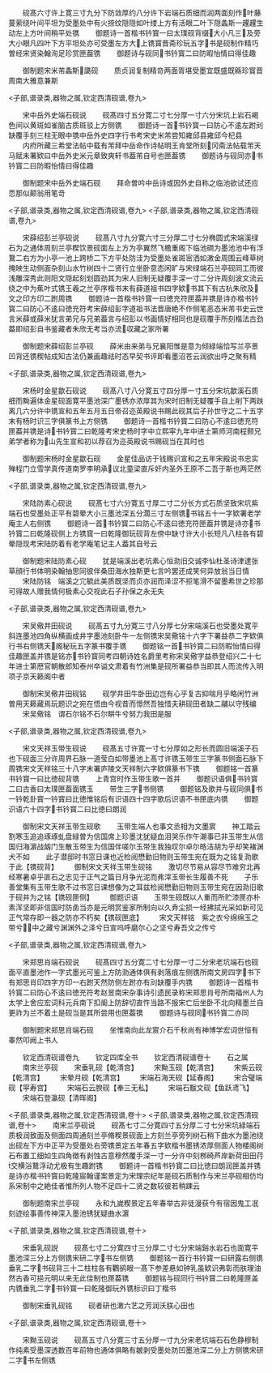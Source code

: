<!-- { "loadSidebar": true } -->
　　砚髙六寸许上寛三寸九分下防敛厚约八分许下岩端石质细而润两面刻作叶藤蔓萦绕叶间平坦为受墨处中有火捺纹隠隠如叶缕上方有活眼二叶下隠螽斯一趯趯生动左上方叶间稍平处镌
　　御题诗一首楷书钤寳一曰太璞砚背缀大小凡三及旁大小眼凡四叶下方平坦处亦可受墨左方大上镌寳晋斋珍玩五字书是砚制作精巧曽经宋贤染翰洵足珍赏匣葢镌
　　御题诗与砚同书钤寳二曰防暇怡情曰得佳趣





　　御制题宋米芾螽斯瓞砚
　　质贞润复制精竒两面胥堪受墨宜既盛既緜珍寳晋周南大雅意兼斯













<子部,谱录类,器物之属,钦定西清砚谱,卷九>








　　宋中岳外史端石砚说
　　砚髙四寸五分寛二寸七分厚一寸六分宋坑上岩石褐色间以黄斑如雀脑古质斑驳上方侧镌
　　御题诗一首书钤寳一曰防心不逺左跗刓缺覆手刻三柱无眼中镌中岳外史四字行书考宋史米芾尝知雍邱县雍邱今杞县
　　内府所藏三希堂法帖中载有芾拜中岳命作诗帖明王肯堂所刻冈斋法帖载芾天马赋未署欵曰中岳外史米元章致爽轩书葢芾自号也匣葢镌
　　御题诗与砚同亦书钤寳二曰防暇怡情曰得佳趣













　　御制题宋中岳外史端石砚
　　拜命曽吟中岳诗或因外史自称之临池欲试还应恧那似颠翁用笔竒













<子部,谱录类,器物之属,钦定西清砚谱,卷九>
<子部,谱录类,器物之属,钦定西清砚谱,卷九>








　　宋薛绍彭兰亭砚说
　　砚髙八寸九分寛六寸三分厚二寸七分椭圆式宋端溪绿石为之通体周刻兰亭稧饮景砚面左上方为亭翼然飞檐重阁下临池磵为墨池池中有浮鵞二右方为小亭一池上跨桥二下方平处防洼为受墨处雀斑宻洒如潄金周围云峰草树掩映生动侧面杂刻山水竹树四十二贤行立坐卧意态闲旷与宋绿端石兰亭砚同工而彼浅雕深秀此则阳文隠起刻划圆劲其为宋人旧制无疑覆手深一寸二分许周刻波文流云绕之中为蕉叶式镌王羲之兰亭序楷书末有薛道祖书四字欵书其下有古杭朱欣及文之印方印二跗周镌
　　御题诗一首楷书钤寳一曰徳充符匣葢并镌是诗亦楷书钤寳二曰防心不逺曰徳充符考宋薛绍彭字道祖书法晋唐絶不作侧笔恶态米芾书史云世言米薛或薛米犹言弟兄与兄弟葢言与绍彭以书画情好相同也是砚覆手所刻楷法古劲葢即绍彭自书鉴藏者朱欣无考当亦流収藏之家所署




　　御制题宋薛绍彭兰亭砚
　　薛米由来弟与兄襄阳惟是意为倾緑端恰写兰亭景凹背还镌稧帖成知古法仍兼画趣祛时态早契书评即看墨沼苍云润欲出呼之聚有精












<子部,谱录类,器物之属,钦定西清砚谱,卷九>








　　宋杨时金星歙石砚说
　　砚髙八寸八分寛五寸四分厚一寸五分宋坑歙溪石质细而黝遍体金星砚面寛平墨池深广墨锈亦浓厚其为宋时旧制无疑覆手自上削下两趺离几六分许中镌宣和五年五月五日帝召迩英殿说书赐此砚其后子孙世守之二十五字末有杨时识三字俱篆书上方侧镌
　　御题诗一首楷书钤寳二曰防心不逺曰徳充符匣葢并镌是诗书钤寳二曰乾隆考宋史杨时字中立熙寜九年中进士第师河南程颢兄弟学者称为山先生宣和初以荐召为迩英殿说书赐砚当在其时也












　　御制题宋杨时金星歙石砚
　　金星佳品访于钱赐识宣和之五年宋殿说书忠实殚程门立雪学真传道南罗李明承议北童梁直斥奸内圣外王原不二吾于斯也两茫然












<子部,谱录类,器物之属,钦定西清砚谱,卷九>








　　宋陆防素心砚说
　　砚髙七寸六分寛五寸厚二寸二分长方式石质坚致宋坑紫端石也受墨处正平有碧晕大小三墨池深五分濶三寸左侧镌书铭五十一字欵署老学庵主人右侧镌
　　御题诗一首书钤寳二曰防心不逺曰徳充符匣葢并镌是诗亦书钤寳二曰乾隆砚侧上方镌寳一曰乾隆御玩砚背左傍中缺寸许大小长短凡八柱各有碧晕隠现考宋陆防着有老学庵笔记主人葢其自号云














　　御制题宋陆防素心砚
　　犹是端溪出老坑素心恒泐旧交诚李仙杜圣诗津逮张草顔行书体明染翰抽思同彼伴桑田海水独斯更七言吟罢还成笑何异放翁当日情
　　宋陆防铭　端溪之宂毓此美质既坚而贞亦润而泽涩不拒笔滑不留墨希世之珍那可得故人赠我情何极素心交视此石子孙保之永无失









<子部,谱录类,器物之属,钦定西清砚谱,卷九>








　　宋吴儆井田砚说
　　砚髙五寸九分寛三寸八分厚七分宋端溪石也受墨处寛平斜连墨池四角纵横画成井字墨池刻卧牛一左侧镌宋吴儆铭十六字下署益恭二字欵俱行书右侧镌天阁秘玩五字篆书覆手镌
　　御题铭一首书钤寳二曰防暇怡情曰得佳趣匣盖并镌是铭亦书钤寳同考四朝诗姓名爵里考称宋吴儆字益恭登绍兴二十七年进士第厯官朝散郎知泰州卒谥文肃着有竹洲集是砚所署益恭当即其人而流传入明项子京天籁阁中者













　　御制宋吴儆井田砚铭
　　砚学井田牛卧田边岂有心乎复古抑喘月乎略闲竹洲曽用天籁藏焉玩题识之宛在悟由今视昔而憬然吾独惜夫耕砚田者缺二鬴以守残编
　　宋吴儆铭　谓石尔铭不石尔畊牛兮努力我田是服










<子部,谱录类,器物之属,钦定西清砚谱,卷九>








　　宋文天祥玉带生砚说
　　砚髙五寸许寛一寸七分厚如之形长而圆旧端溪子石也下砚面三分许周界石脉一道莹白如带墨池上髙寸许镌玉带生三字篆书侧面石脉下周镌宋文天祥铭三十八字末署庐陵文天祥制六字欵俱篆书下镌
　　御题铭一首篆书钤寳一曰比徳砚背镌
　　上青宫时作玉带生歌一首并
　　御题识语俱书钤寳二曰古香曰太璞匣葢面镌玉
　　带生三字书侧镌
　　御题铭及歌并与砚同俱书一钤乾卦寳一钤寳曰比徳惟铭后有识语四十四字歌后识语不书匣底内镌
　　御题识语六十四字书钤寳二曰比徳曰朗润










　　御制宋文天祥玉带生砚歌
　　玉带生端人也事文丞相为文墨賔
　　神工踏云割寒玉追追琢琢虬盘緑曽为信国席上珍墨沈犹疑血泪哭乐作午潮事已非玉带生从信国归海濵战衂门生散玉带生为信国伴嗟尔玉带生我独叹尔卓尔皓洁胡为乎却笑褚渊犬不如
　　此子潜邸时书窓日课也近检阅懋勤旧物则玉带生宛在既为之铭复泐歌于此【镌砚背】
　　御制宋文天祥玉带生砚铭
　　激切尽节易从容尽节难穷北再经寒暑卓乎匪石之志见于正气之篇日月争光泥而弗滓玉带长生履善不死
　　子乐善堂集有玉带生歌不过书窓日课想像为之耳兹检阅懋勤旧物则玉带生宛在因泐旧歌于砚并为之铭【镌砚匣侧】
　　御题识语
　　玉带生砚既以人重而所贮漆匣亦朴素浑坚即非信国时防圅当亦是元明赏鉴家所制向以久弆尘损一经拂拭光采如新可见正气常存即一器之防亦不朽矣【镌砚匣底】
　　宋文天祥铭　紫之衣兮绵绵玉之带兮中之藏兮渊渊外之泽兮日宣呜呼磨尔心之坚兮寿吾文之传兮









<子部,谱录类,器物之属,钦定西清砚谱,卷九>








　　宋郑思肖端石砚说
　　砚髙四寸五分寛二寸七分厚一寸二分宋老坑端石也砚面平直墨池作一字式墨光可鉴上方防泐通体俱有剥落痕左侧镌所南文房四字书下有郑思肖印四字方印一右跗天然防侧左跗亦有刓缺覆手内镌
　　御题诗一首楷书钤寳二曰防心不逺曰徳充符考赵昱南宋杂事诗引遗民录称宋郑思肖号所南福州人为太学上舍应宏词科元兵南下扣阍上防辞切直忤当路不报宋亡后坐卧不北向精墨兰自更祚为兰不着土是砚当是其所尝用也匣葢镌
　　御题诗与砚同书钤寳二亦同











　　御制题宋郑思肖端石砚
　　坐惟南向此龙賔介石千秋尚有神博学宏词世恒有睾然叩阙上书人












　　钦定西清砚谱卷九
　　钦定四库全书
　　钦定西清砚谱卷十
　　石之属
　　南宋兰亭砚
　　宋垂乳砚【乾清宫】
　　宋黝玉砚【乾清宫】
　　宋紫云砚【乾清宫】
　　宋晕月砚【乾清宫】
　　宋端石海天砚【延春阁】
　　宋合璧端砚【寜寿宫】
　　宋端石云腴砚【奉三无私】
　　宋端石黻文砚【鱼跃鸢飞】
　　宋端石登瀛砚【清晖阁】



<子部,谱录类,器物之属,钦定西清砚谱,卷十>
<子部,谱录类,器物之属,钦定西清砚谱,卷十>
　　南宋兰亭砚说
　　砚髙七寸二分寛四寸五分厚二寸七分宋坑緑端石质极润致面及侧面四周通刻兰亭脩稧景砚面上方刻兰亭旁列树石稍下曲水为墨池绕出砚左下方中正平为受墨处右旁镌景定五年春五字欵楷书墨锈浓厚侧面人物楼阁树石布置工细如生四角徴有剥蚀古意穆然覆手深一寸一分许中刻桞碕芦岸新荷田田荇交横浴鵞浮动尤极有生趣跗镌
　　御题诗一首楷书钤寳二曰比徳曰朗润匣盖并镌是诗亦楷书钤寳曰乾隆宸翰谨案景定为宋理宗纪年是砚石质制作与宋兰亭砚相仿均系宋制中之絶佳者惟所列人物不足四十二贤之数较彼若稍踈云


　　御制题南宋兰亭砚
　　永和九嵗稧景定五年春举古非徒漫获今有宿因鬼工冺刻迹绘事善传神深入墨池锈犹疑曲水濵













<子部,谱录类,器物之属,钦定西清砚谱,卷十>








　　宋垂乳砚説
　　砚髙七寸二分寛四寸三分厚二寸七分宋端谿水岩石也面寛平墨池深三分上方侧镌宋研二字书左侧镌
　　御题铭一首行书钤寳一曰研露右侧镌垂乳二字书砚背三十二柱柱各有鸜鹆眼一髙下参差悬如钟乳虽欵识弗彰而肤理油然古香可挹元明以来无此佳制也匣葢镌
　　御题铭与砚同行书钤寳二曰乾隆匣盖内镌垂乳二字书钤寳一曰乾隆御玩外镌标识曰丁楷书














　　御制宋垂乳砚铭
　　砚者研也潄六艺之芳润沃朕心田也














<子部,谱录类,器物之属,钦定西清砚谱,卷十>








　　宋黝玉砚说
　　砚髙五寸八分寛三寸五分厚一寸九分宋老坑端石石色静穆制作纯素受墨深透数百年前物也通体俱略有皴剥受墨处防凹墨池深二分上方侧镌宋研二字书左侧镌
